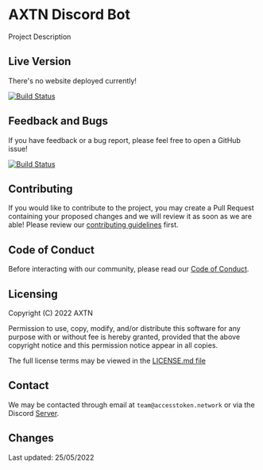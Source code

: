 # AXTN Discord Bot

Project Description

## Live Version

There's no website deployed currently!

<!--This page is currently deployed. [View the live website.]()-->

[![Build Status](https://github.com/github/opensource.guide/workflows/GitHub%20Actions%20CI/badge.svg)](https://github.com/AccessToken-Network/axtn-discord-bot/graphs/traffic)

## Feedback and Bugs

If you have feedback or a bug report, please feel free to open a GitHub issue!

[![Build Status](https://img.shields.io/github/issues/le3ch-tech/cryptic-discord-bot?label=Issues)](https://github.com/AccessToken-Network/axtn-discord-bot/issues)

## Contributing

If you would like to contribute to the project, you may create a Pull Request containing your proposed changes and we will review it as soon as we are able! Please review our [contributing guidelines](CONTRIBUTING.md) first.

## Code of Conduct

Before interacting with our community, please read our [Code of Conduct](CODE_OF_CONDUCT.md).

## Licensing

Copyright (C) 2022 AXTN

Permission to use, copy, modify, and/or distribute this software for any purpose with or without fee is hereby granted, provided that the above copyright notice and this permission notice appear in all copies.

The full license terms may be viewed in the [LICENSE.md file](./LICENSE.md)

## Contact

We may be contacted through email at `team@accesstoken.network` or via the Discord [Server](https://discord.gg/eJb9NgGTg7).

## Changes

Last updated: 25/05/2022
